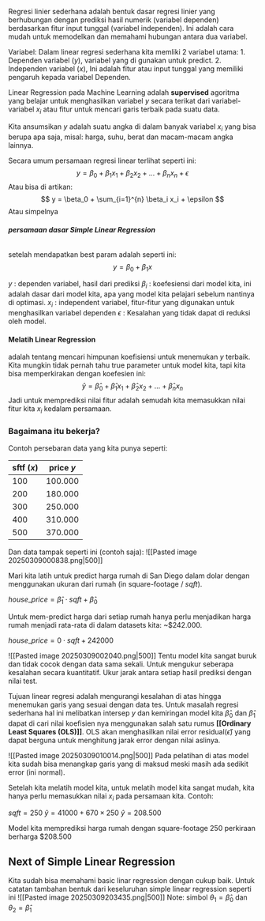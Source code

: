 Regresi linier sederhana adalah bentuk dasar regresi linier yang berhubungan dengan prediksi hasil numerik (variabel dependen) berdasarkan fitur input tunggal (variabel independen). Ini adalah cara mudah untuk memodelkan dan memahami hubungan antara dua variabel.

Variabel:
	Dalam linear regresi sederhana kita memliki 2 variabel utama:
	1. Dependen variabel ($y$), variabel yang di gunakan untuk predict.
	2. Independen variabel ($x$), Ini adalah fitur atau input tunggal yang memiliki pengaruh kepada variabel Dependen.

Linear Regression pada Machine Learning adalah __supervised__ agoritma yang belajar untuk menghasilkan variabel $y$ secara terikat dari variabel-variabel $x_i$ atau fitur untuk mencari garis terbaik pada suatu data.

Kita ansumsikan $y$ adalah suatu angka di dalam banyak variabel $x_i$ yang bisa berupa apa saja, misal: harga, suhu, berat dan macam-macam angka lainnya.

Secara umum persamaan regresi linear terlihat seperti ini:
$$
y = \beta_0 + \beta_1x_1 + \beta_2x_2 + ... + \beta_nx_n + \epsilon
$$
Atau bisa di artikan:
$$
y = \beta_0 + \sum_{i=1}^{n} \beta_i x_i + \epsilon
$$
Atau simpelnya
###### __persamaan dasar Simple Linear Regression__
setelah mendapatkan best param adalah seperti ini:
$$y = \beta_0 + \beta_1x$$

$y$ : dependen variabel, hasil dari prediksi
$\beta_i$ : koefesiensi dari model kita, ini adalah dasar dari model kita, apa yang model kita pelajari sebelum nantinya di optimasi.
$x_i$ : independent variabel, fitur-fitur yang digunakan untuk menghasilkan variabel dependen
$\epsilon$ : Kesalahan yang tidak dapat di reduksi oleh model.

#### __Melatih Linear Regression__ 
adalah tentang mencari himpunan koefisiensi untuk menemukan $y$ terbaik.
Kita mungkin tidak pernah tahu true parameter untuk model kita, tapi kita bisa memperkirakan dengan koefesien ini:
$$
\hat{y} = \hat\beta_0 + \hat\beta_1x_1 + \hat\beta_2x_2 + ... + \hat\beta_nx_n
$$
Jadi untuk memprediksi nilai fitur adalah semudah kita memasukkan nilai fitur kita $x_i$ kedalam persamaan.

### Bagaimana itu bekerja?
Contoh persebaran data yang kita punya seperti:

| sftf ($x$) | price $y$ |
| ---------- | --------- |
| 100        | 100.000   |
| 200        | 180.000   |
| 300        | 250.000   |
| 400        | 310.000   |
| 500        | 370.000   |

Dan data tampak seperti ini (contoh saja):
![[Pasted image 20250309000838.png|500]]

Mari kita latih untuk predict harga rumah di San Diego dalam dolar dengan menggunakan ukuran dari rumah (in square-footage / $sqft$).

$house\_price = \hat\beta_1 \cdot sqft + \hat\beta_0$

Untuk mem-predict harga dari setiap rumah hanya perlu menjadikan harga rumah menjadi rata-rata di dalam datasets kita: ~$242.000.

$house\_price = 0 \cdot sqft + 242000$

![[Pasted image 20250309002040.png|500]]
Tentu model kita sangat buruk dan tidak cocok dengan data sama sekali.
Untuk mengukur seberapa kesalahan secara kuantitatif. Ukur jarak antara setiap hasil prediksi dengan nilai test.

Tujuan linear regresi adalah mengurangi kesalahan di atas hingga menemukan garis yang sesuai dengan data tes. Untuk masalah regresi sederhana hal ini melibatkan intersep $y$ dan kemiringan model kita $\hat\beta_0$ dan $\hat\beta_1$ dapat di cari nilai koefisien nya menggunakan salah satu rumus __[[Ordinary Least Squares (OLS)]]__.
OLS akan menghasilkan nilai error residual($\hat\epsilon$) yang dapat berguna untuk menghitung jarak error dengan nilai aslinya.

![[Pasted image 20250309010014.png|500]]
Pada pelatihan di atas model kita sudah bisa menangkap garis yang di maksud meski masih ada sedikit error (ini normal).

Setelah kita melatih model kita, untuk melatih model kita sangat mudah, kita hanya perlu memasukkan nilai $x_i$ pada persamaan kita.
Contoh:

$sqft = 250$ 
$\hat{y} = 41000 + 670 \times 250$
$\hat{y} = 208.500$

Model kita memprediksi harga rumah dengan square-footage 250 perkiraan berharga $208.500

## Next of Simple Linear Regression 
Kita sudah bisa memahami basic linar regression dengan cukup baik.
Untuk catatan tambahan bentuk dari keseluruhan simple linear regression seperti ini
![[Pasted image 20250309203435.png|500]]
Note: simbol $\theta_1 = \hat\beta_0$ dan $\theta_2 = \hat\beta_1$
